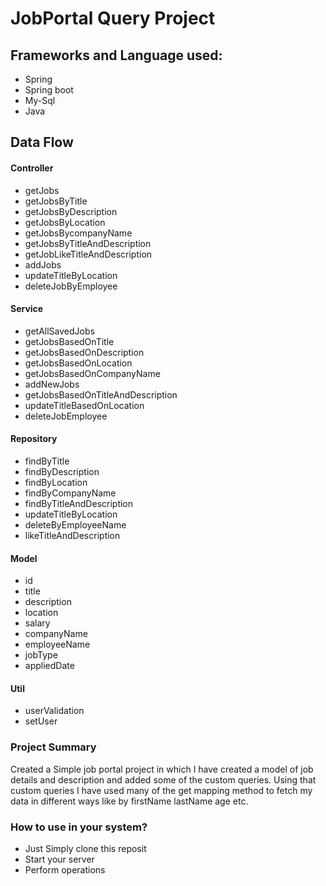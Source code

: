 # JobPortal Query Project

## Frameworks and Language used:
 - Spring
 - Spring boot
 - My-Sql
 - Java

 ## Data Flow
 #### Controller
 - getJobs
 - getJobsByTitle
 - getJobsByDescription
 - getJobsByLocation
 - getJobsBycompanyName
 - getJobsByTitleAndDescription
 - getJobLikeTitleAndDescription
 - addJobs
 - updateTitleByLocation
 - deleteJobByEmployee

 #### Service
 - getAllSavedJobs
 - getJobsBasedOnTitle
 - getJobsBasedOnDescription
 - getJobsBasedOnLocation
 - getJobsBasedOnCompanyName
 - addNewJobs
 - getJobsBasedOnTitleAndDescription
 - updateTitleBasedOnLocation
 - deleteJobEmployee
 #### Repository
 - findByTitle
 - findByDescription
 - findByLocation
 - findByCompanyName
 - findByTitleAndDescription
 - updateTitleByLocation
 - deleteByEmployeeName
 - likeTitleAndDescription
 #### Model
 - id
 - title
 - description
 - location
 - salary
 - companyName
 - employeeName
 - jobType
 - appliedDate
 #### Util
 - userValidation
 - setUser
### Project Summary
Created a Simple job portal project in which I have created a model of job details and description and added some of the custom queries. Using that custom queries I have used many of the get mapping method to fetch my data in different ways like by firstName lastName age etc.

### How to use in your system?
 - Just Simply clone this reposit
 - Start your server
 - Perform operations 
